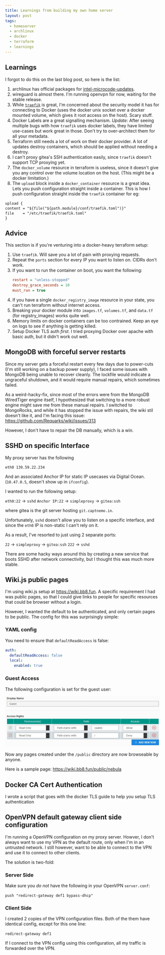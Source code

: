 ```yaml
---
title: Learnings from building my own home server
layout: post
tags:
  - homeserver
  - archlinux
  - docker
  - terraform
  - learnings
---
```


## Learnings

I forgot to do this on the last blog post, so here is the list:

1. archlinux has official packages for [intel-microcode-updates](https://wiki.archlinux.org/index.php/Microcode).
2. wireguard is almost there. I'm running openvpn for now, waiting for the stable release.
3. While [`traefik`][traefik] is great, I'm concerned about the security model it has for connecting to Docker (uses the docker unix socket over a docker mounted volume, which gives it root access on the host). Scary stuff.
4. Docker Labels are a great signalling mechanism. *Update*: After seeing multiple bugs with how `traefik` uses docker labels, they have limited use-cases but work great in those. Don't try to over-architect them for all your metadata.
5. Terraform still needs a lot of work on their docker provider. A lot of updates destroy containers, which should be applied without needing a destroy.
6. I can't proxy gitea's SSH authentication easily, since `traefik` doesn't support TCP proxying yet.
7. The `docker_volume` resource in terraform is useless, since it doesn't give you any control over the volume location on the host. (This might be a docker limitation.)
8. The `upload` block inside a `docker_container` resource is a great idea. Lets you push configuration straight inside a container. This is how I push configuration straight inside the `traefik` container for eg:
  ```hcl
upload {
  content = "${file("${path.module}/conf/traefik.toml")}"
  file    = "/etc/traefik/traefik.toml"
}
  ```

## Advice

This section is if you're venturing into a docker-heavy terraform setup:

1. Use `traefik`. Will save you a lot of pain with proxying requests.
2. Repeat the `ports` section for every IP you want to listen on. CIDRs don't work.
3. If you want to run the container on boot, you want the following:
    ```ini
    restart = "unless-stopped"
    destroy_grace_seconds = 10
    must_run = true
    ```
4. If you have a single `docker_registry_image` resource in your state, you can't run terraform without internet access.
5. Breaking your docker module into `images.tf`, `volumes.tf`, and `data.tf` (for registry_images) works quite well.
6. Memory limits on docker containers can be too contrained. Keep an eye on logs to see if anything is getting killed.
7. Setup Docker TLS auth _first_. I tried proxying Docker over apache with basic auth, but it didn't work out well.

## MongoDB with forceful server restarts

Since my server gets a forceful restart every few days due to power-cuts (I'm still working on a backup power supply), I faced some issues with MongoDB being unable to recover cleanly. The lockfile would indicate a ungraceful shutdown, and it would require manual repairs, which sometimes failed.

As a weird-hacky-fix, since most of the errors were from the MongoDB WiredTiger engine itself, I hypothesized that switching to a more robust engine might save me from these manual repairs. I switched to MongoRocks, and while it has stopped the issue with repairs, the wiki stil doesn't like it, and I'm facing this issue: https://github.com/Requarks/wiki/issues/313

However, I don't have to repair the DB manually, which is a win.

## SSHD on specific Interface

My proxy server has the following 

```
eth0 139.59.22.234
```

And an associated Anchor IP for static IP usecases via Digital Ocean. (`10.47.0.5`, doesn't show up in `ifconfig`).

I wanted to run the following setup:

`eth0:22` -> `sshd`
`Anchor IP:22` -> `simpleproxy` -> `gitea:ssh`

where gitea is the git server hosting `git.captnemo.in`.

Unfortunately, `sshd` doesn't allow you to listen on a specific interface, and since the `eth0` IP is non-static I can't rely on it.

As a result, I've resorted to just using 2 separate ports:

`22` -> `simpleproxy` -> `gitea:ssh`
`222` -> `sshd`

There are some hacky ways around this by creating a new service that boots SSHD after network connectivity, but I thought this was much more stable.

## Wiki.js public pages

I'm using wiki.js setup at <https://wiki.bb8.fun>. A specific requirement I had was public pages, so that I could give links to people for specific resources that could be browser without a login.

However, I wanted the default to be authenticated, and only certain pages to be public. The config for this was surprisingly simple:

### YAML config

You need to ensure that `defaultReadAccess` is false:

```yml
auth:
  defaultReadAccess: false
  local:
    enabled: true
```

### Guest Access

The following configuration is set for the guest user:

![](/img/wiki.js-guest-access.jpg)

Now any pages created under the `/public` directory are now browseable by anyone.

Here is a sample page: <https://wiki.bb8.fun/public/nebula>

## Docker CA Cert Authentication

I wrote a script that goes with the docker TLS guide to help you setup TLS authentication

<script src="https://gist.github.com/captn3m0/2c2e723b2dcd5cdaad733aad12be59a2.js"></script>

## OpenVPN default gateway client side configuration

I'm running a OpenVPN configuration on my proxy server. Howver, I don't always want to use my VPN as the default route, only when I'm in an untrusted network. I still however, want to be able to connect to the VPN and use it to connect to other clients.

The solution is two-fold:

### Server Side

Make sure you *do not* have the following in your OpenVPN `server.conf`:

`push "redirect-gateway def1 bypass-dhcp"`

### Client Side

I created 2 copies of the VPN configuration files. Both of the them have identical config, except for this one line:

`redirect-gateway def1`

If I connect to the VPN config using this configuration, all my traffic is forwarded over the VPN.

[kodi-wiki-standalone]: https://wiki.archlinux.org/index.php/Kodi#Kodi-standalone-service
[pr]: https://github.com/hashicorp/go-version/pull/34
[sickrage]: https://sickrage.github.io/
[transmission]: https://transmissionbt.com/
[kodi]: https://kodi.tv/
[steam]: http://store.steampowered.com/linux
[openbox]: http://openbox.org/wiki/Main_Page
[docker]: https://www.docker.com/
[tf]: https://www.terraform.io/
[gitea]: https://github.com/go-gitea/gitea
[emby]: https://emby.media/
[couchpotato]: https://couchpota.to/
[flexget]: https://flexget.com/
[traefik]: https://traefik.io/
[elibsrv]: http://elibsrv.sourceforge.net/
[ubooquity]: https://vaemendis.net/ubooquity/
[airsonic]: https://airsonic.github.io/
